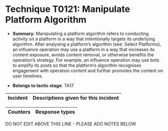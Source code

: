 # Technique T0121: Manipulate Platform Algorithm

* **Summary**: Manipulating a platform algorithm refers to conducting activity on a platform in a way that intentionally targets its underlying algorithm. After analysing a platform’s algorithm (see: Select Platforms), an influence operation may use a platform in a way that increases its content exposure, avoids content removal, or otherwise benefits the operation’s strategy. For example, an influence operation may use bots to amplify its posts so that the platform’s algorithm recognises engagement with operation content and further promotes the content on user timelines.

* **Belongs to tactic stage**: TA17


| Incident | Descriptions given for this incident |
| -------- | -------------------- |



| Counters | Response types |
| -------- | -------------- |


DO NOT EDIT ABOVE THIS LINE - PLEASE ADD NOTES BELOW